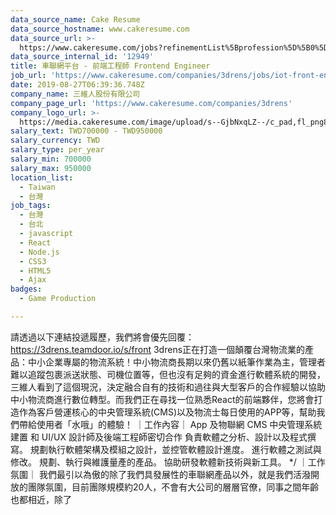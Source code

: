 ```yaml
---
data_source_name: Cake Resume
data_source_hostname: www.cakeresume.com
data_source_url: >-
  https://www.cakeresume.com/jobs?refinementList%5Bprofession%5D%5B0%5D=game-production&range%5Bsalary_range%5D%5Bmin%5D=100000
data_source_internal_id: '12949'
title: 車聯網平台 - 前端工程師 Frontend Engineer
job_url: 'https://www.cakeresume.com/companies/3drens/jobs/iot-front-end-engineer'
date: 2019-08-27T06:39:36.748Z
company_name: 三維人股份有限公司
company_page_url: 'https://www.cakeresume.com/companies/3drens'
company_logo_url: >-
  https://media.cakeresume.com/image/upload/s--GjbNxqLZ--/c_pad,fl_png8,h_200,w_200/v1586935769/g1ecahxyojewz5xdadrk.png
salary_text: TWD700000 - TWD950000
salary_currency: TWD
salary_type: per_year
salary_min: 700000
salary_max: 950000
location_list:
  - Taiwan
  - 台灣
job_tags:
  - 台灣
  - 台北
  - javascript
  - React
  - Node.js
  - CSS3
  - HTML5
  - Ajax
badges:
  - Game Production

---
```


請透過以下連結投遞履歷，我們將會優先回覆： https://3drens.teamdoor.io/s/front 3drens正在打造一個顛覆台灣物流業的產品：中小企業專屬的物流系統！中小物流商長期以來仍舊以紙筆作業為主，管理者難以追蹤包裹派送狀態、司機位置等，但也沒有足夠的資金進行軟體系統的開發，三維人看到了這個現況，決定融合自有的技術和過往與大型客戶的合作經驗以協助中小物流商進行數位轉型。而我們正在尋找一位熟悉React的前端夥伴，您將會打造作為客戶營運核心的中央管理系統(CMS)以及物流士每日使用的APP等，幫助我們帶給使用者「水哦」的體驗！ ｜工作內容｜ App 及物聯網 CMS 中央管理系統建置 和 UI/UX 設計師及後端工程師密切合作 負責軟體之分析、設計以及程式撰寫。 規劃執行軟體架構及模組之設計，並控管軟體設計進度。 進行軟體之測試與修改。 規劃、執行與維護量產的產品。 協助研發軟體新技術與新工具。 */ ｜工作氛圍｜ 我們最引以為傲的除了我們具發展性的車聯網產品以外，就是我們活潑開放的團隊氛圍，目前團隊規模約20人，不會有大公司的層層官僚，同事之間年齡也都相近，除了